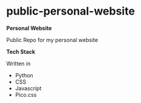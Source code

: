# public-personal-website

**Personal Website**

Public Repo for my personal website

**Tech Stack**

Written in
- Python
- CSS
- Javascript
- Pico.css
